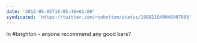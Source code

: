 ```yaml
---
date: '2012-05-05T18:05:46+01:00'
syndicated: 'https://twitter.com/roobottom/status/198821049046007808'
---
```

In #brighton - anyone recommend any good bars?
